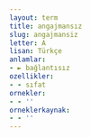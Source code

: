 ```yaml
---
layout: term
title: angajmansız
slug: angajmansiz
letter: A
lisan: Türkçe
anlamlar:
- ► bağlantısız
ozellikler:
- - sıfat
ornekler:
- - ''
orneklerkaynak:
- - ''
---
```


